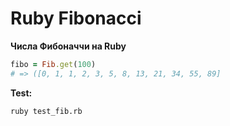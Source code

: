 # Ruby Fibonacci

**Числа Фибоначчи на Ruby**

```ruby
fibo = Fib.get(100)
# => ([0, 1, 1, 2, 3, 5, 8, 13, 21, 34, 55, 89]
```

**Test:**

```bash
ruby test_fib.rb
```